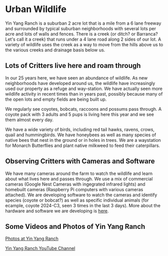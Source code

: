 # Urban Wildlife

Yin Yang Ranch is a suburban 2 acre lot that is a mile from a 6 lane freeway and surrounded by typical suburban neighborhoods with several lots per acre and lots 
of walls and fences. There is a creek (or ditch? or Barranca? Let's call it a 
creek) that runs under a 4 lane road along 2 sides of our lot. A variety of
wildlife uses the creek as a way to move from the hills above us to the various 
creeks and drainage basis below us. 

## Lots of Critters live here and roam through

In our 25 years here, we have seen an abundance of wildlife. As new neighborhoods 
have developed around us, the wildlife have increasingly used our property as a
refuge and way-station. We have actually seen more wildlife activity in recent
times than in years past, possibly because many of the open lots and empty fields 
are being built up. 

We regularly see coyotes, bobcats, raccoons and possums pass through. A coyote
pack with 3 adults and 5 pups is living here this year and we see them almost
every day. 

We have a wide variety of birds, including red tail hawks, ravens, crows, quail
and hummingbirds. We have honeybees as well as many species of native bees that
nest in the ground or in holes in trees. We are a waystation for Monarch Butterflies 
and plant native milkweed to feed their caterpillars.

## Observing Critters with Cameras and Software

We have many cameras around the farm to watch the wildlife and learn about what 
lives here and passes through. We use a mix of commercial cameras (Google Nest 
Cameras with ingegrated infrared lights) and homebuilt cameras (Raspberry Pi
computers with various cameras attached). We are developing software to watch
the cameras and identify species (coyote or bobcat?) as well as specific
individual animals (for ecample, coyote 2024-C3, seen 3 times in the last 3 days). 
More about the hardware and software we are developing is [here](https://github.com/jeffbass/yin-yang-ranch).


## Some Videos and Photos of Yin Yang Ranch

[Photos at Yin Yang Ranch](https://500px.com/manager?view=galleries&user=jh5fhk5zvk&slug=yin-yang-ranch-plants-and-critters)

[Yin Yang Ranch YouTube Channel](https://youtube.com/@yinyangranch-h1p?si=PQykr61daCJ45kae)

